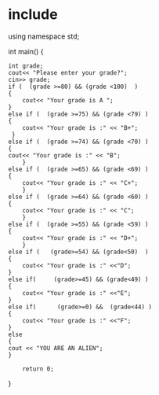 # include <iostream>
using namespace std;

int main()
{
	
	int grade;
	cout<< "Please enter your grade?";
	cin>> grade;
	if (  (grade >=80) && (grade <100)  )
	{
		cout<< "Your grade is A ";
	}
	else if	(  (grade >=75) && (grade <79) )
	{
		cout<< "Your grade is :" << "B+";
	 } 
	else if (  (grade >=74) && (grade <70) )
	{
	cout<< "Your grade is :" << "B";
		}	
	else if (  (grade >=65) && (grade <69) )
	{
		cout<< "Your grade is :" << "C+";
		}	
	else if (  (grade >=64) && (grade <60) )
	{
		cout<< "Your grade is :" << "C";
		}	
	else if (  (grade >=55) && (grade <59) )
	{
		cout<< "Your grade is :" << "D+";
		}	
	else if (   (grade>=54) && (grade<50)  )
	{
		cout<< "Your grade is :" <<"D";
	}
	else if(     (grade>=45) && (grade<49) )	
	{
		cout<< "Your grade is :" <<"E";
	}
	else if(      (grade>=0) &&  (grade<44) )
	{
		cout<< "Your grade is :" <<"F";
	}	
	else
	{
	cout << "YOU ARE AN ALIEN";
	}
	
		return 0;
		
		
		
}
